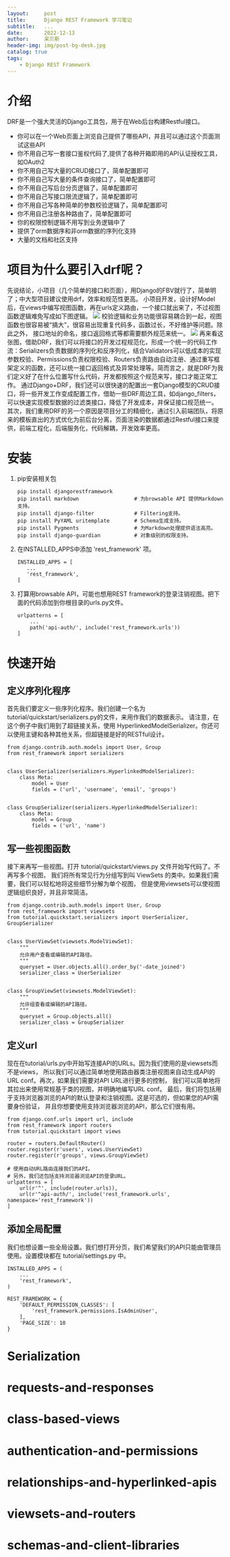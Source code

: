```yaml
---
layout:     post
title:      Django REST Framework 学习笔记
subtitle:   ...
date:       2022-12-13
author:     呆贝斯
header-img: img/post-bg-desk.jpg
catalog: true
tags:
    - Django REST Framework
---
```

# 介绍
DRF是一个强大灵活的Django工具包，用于在Web后台构建Restful接口。
* 你可以在一个Web页面上浏览自己提供了哪些API，并且可以通过这个页面测试这些API
* 你不用自己写一套接口鉴权代码了,提供了各种开箱即用的API认证授权工具，如OAuth2
* 你不用自己写大量的CRUD接口了，简单配置即可
* 你不用自己写大量的条件查询接口了，简单配置即可
* 你不用自己写后台分页逻辑了，简单配置即可
* 你不用自己写接口限流逻辑了，简单配置即可
* 你不用自己写各种简单的参数校验逻辑了，简单配置即可
* 你不用自己注册各种路由了，简单配置即可
* 你的权限控制逻辑不用写到业务逻辑中了
* 提供了orm数据序和非orm数据的序列化支持
* 大量的文档和社区支持

# 项目为什么要引入drf呢？
先说结论，小项目（几个简单的接口和页面），用Django的FBV就行了，简单明了；中大型项目建议使用drf，效率和规范性更高。
小项目开发，设计好Model后，在views中编写视图函数，再在urls定义路由，一个接口就出来了，不过视图函数逻辑难免写成如下图逻辑。
![](/img/drf_1.png)
校验逻辑和业务功能很容易耦合到一起，视图函数也很容易被“搞大”，很容易出现重复代码多，函数过长，不好维护等问题。除此之外，
接口地址的命名，接口返回格式等都需要额外规范来统一。
![](/img/drf_2.png)
再来看这张图，借助DRF，我们可以将接口的开发过程规范化，形成一个统一的代码工作流：Serializers负责数据的序列化和反序列化，结合Validators可以低成本的实现参数校验、Permissions负责权限校验、Routers负责路由自动注册、通过重写框架定义的函数，还可以统一接口返回格式及异常处理等。简而言之，就是DRF为我们定义好了在什么位置写什么代码，开发都按照这个规范来写，接口才能正常工作。
通过Django+DRF，我们还可以很快速的配置出一套Django模型的CRUD接口，将一些开发工作变成配置工作，借助一些DRF周边工具，如django_filters，可以快速实现模型数据的过滤类接口，降低了开发成本，并保证接口规范统一。
其次，我们重用DRF的另一个原因是项目分工的精细化，通过引入前端团队，将原来的模板直出的方式优化为前后台分离，页面渲染的数据都通过Restful接口来提供，前端工程化，后端服务化，代码解耦，开发效率更高。

# 安装
1. pip安装相关包
    ```
    pip install djangorestframework
    pip install markdown                  # 为browsable API 提供Markdown支持。
    pip install django-filter             # Filtering支持。
    pip install PyYAML uritemplate        # Schema生成支持。
    pip install Pygments                  # 为Markdown处理提供语法高亮。
    pip install django-guardian           # 对象级别的权限支持。
    ```
2. 在INSTALLED_APPS中添加 'rest_framework' 项。
    ```
    INSTALLED_APPS = [
       ...
       'rest_framework',
    ]
    ```
3. 打算用browsable API，可能也想用REST framework的登录注销视图。把下面的代码添加到你根目录的urls.py文件。
    ```
    urlpatterns = [
        ...
        path('api-auth/', include('rest_framework.urls'))
    ]
    ```

# 快速开始
## 定义序列化程序
首先我们要定义一些序列化程序。我们创建一个名为 tutorial/quickstart/serializers.py的文件，来用作我们的数据表示。
请注意，在这个例子中我们用到了超链接关系，使用 HyperlinkedModelSerializer。你还可以使用主键和各种其他关系，但超链接是好的RESTful设计。
```
from django.contrib.auth.models import User, Group
from rest_framework import serializers


class UserSerializer(serializers.HyperlinkedModelSerializer):
    class Meta:
        model = User
        fields = ('url', 'username', 'email', 'groups')


class GroupSerializer(serializers.HyperlinkedModelSerializer):
    class Meta:
        model = Group
        fields = ('url', 'name')
```

## 写一些视图函数
接下来再写一些视图。打开 tutorial/quickstart/views.py 文件开始写代码了。不再写多个视图，
我们将所有常见行为分组写到叫 ViewSets 的类中。如果我们需要，我们可以轻松地将这些细节分解为单个视图，
但是使用viewsets可以使视图逻辑组织良好，并且非常简洁。
```
from django.contrib.auth.models import User, Group
from rest_framework import viewsets
from tutorial.quickstart.serializers import UserSerializer, GroupSerializer


class UserViewSet(viewsets.ModelViewSet):
    """
    允许用户查看或编辑的API路径。
    """
    queryset = User.objects.all().order_by('-date_joined')
    serializer_class = UserSerializer


class GroupViewSet(viewsets.ModelViewSet):
    """
    允许组查看或编辑的API路径。
    """
    queryset = Group.objects.all()
    serializer_class = GroupSerializer
```

## 定义url
现在在tutorial/urls.py中开始写连接API的URLs。因为我们使用的是viewsets而不是views，
所以我们可以通过简单地使用路由器类注册视图来自动生成API的URL conf。再次，如果我们需要对API URL进行更多的控制，
我们可以简单地将其拉出来使用常规基于类的视图，并明确地编写URL conf。
最后，我们将包括用于支持浏览器浏览的API的默认登录和注销视图。这是可选的，但如果您的API需要身份验证，
并且你想要使用支持浏览器浏览的API，那么它们很有用。
```
from django.conf.urls import url, include
from rest_framework import routers
from tutorial.quickstart import views

router = routers.DefaultRouter()
router.register(r'users', views.UserViewSet)
router.register(r'groups', views.GroupViewSet)

# 使用自动URL路由连接我们的API。
# 另外，我们还包括支持浏览器浏览API的登录URL。
urlpatterns = [
    url(r'^', include(router.urls)),
    url(r'^api-auth/', include('rest_framework.urls', namespace='rest_framework'))
]
```

## 添加全局配置
我们也想设置一些全局设置。我们想打开分页，我们希望我们的API只能由管理员使用。设置模块都在 tutorial/settings.py 中。
```
INSTALLED_APPS = (
    ...
    'rest_framework',
)

REST_FRAMEWORK = {
    'DEFAULT_PERMISSION_CLASSES': [
        'rest_framework.permissions.IsAdminUser',
    ],
    'PAGE_SIZE': 10
}
```

# Serialization
# requests-and-responses
# class-based-views
# authentication-and-permissions
# relationships-and-hyperlinked-apis
# viewsets-and-routers
# schemas-and-client-libraries